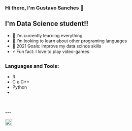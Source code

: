 ### Hi there, I'm Gustavo Sanches 👋

## I'm Data Science student!!

- 🌱 I’m currently learning everything
- 👯 I’m looking to learn about other programing languages
- 🥅 2021 Goals: improve my data scince skills
- ⚡ Fun fact: I love to play video-games

### Languages and Tools:

- R
- C e C++
- Python
- 
<br />
<br />
---

[<img align="left" alt="GustavoSanches55 | LinkedIn" width="22px" src="https://cdn.jsdelivr.net/npm/simple-icons@v3/icons/linkedin.svg" />][linkedin]
<br />

[linkedin]: https://www.linkedin.com/in/gustavosanches55/
